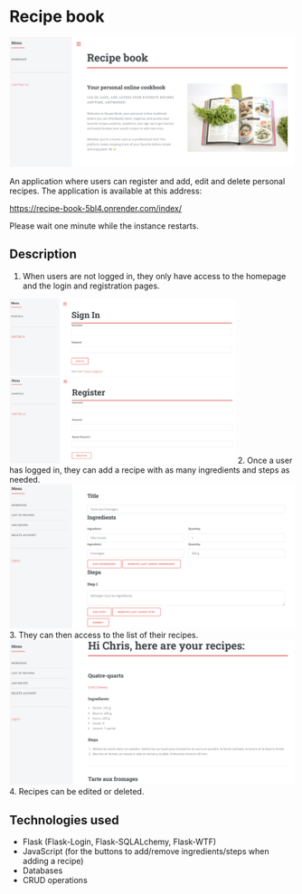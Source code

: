 # Recipe book

<img src="Screenshots/Homepage.png" width="800" alt="Homepage of the application">

An application where users can register and add, edit and delete personal recipes. The application is available at this address:

https://recipe-book-5bl4.onrender.com/index/

Please wait one minute while the instance restarts.

## Description

1. When users are not logged in, they only have access to the homepage and the login and registration pages.
<img src="Screenshots/Login.png" width="400" alt="Login page">
<img src="Screenshots/Register.png" width="400" alt="Registration page">
2. Once a user has logged in, they can add a recipe with as many ingredients and steps as needed.
<img src="Screenshots/Add_recipe.png" width="800" alt="Adding a recipe">
3. They can then access to the list of their recipes.
<img src="Screenshots/List_recipes.png" width="800" alt="List of recipes">
4. Recipes can be edited or deleted.

## Technologies used

- Flask (Flask-Login, Flask-SQLALchemy, Flask-WTF)
- JavaScript (for the buttons to add/remove ingredients/steps when adding a recipe)
- Databases
- CRUD operations